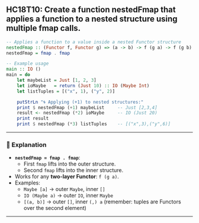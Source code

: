 HC18T10: Create a function nestedFmap that applies a function to a nested structure using multiple fmap calls.
---
```haskell
-- Applies a function to a value inside a nested Functor structure
nestedFmap :: (Functor f, Functor g) => (a -> b) -> f (g a) -> f (g b)
nestedFmap = fmap . fmap

-- Example usage
main :: IO ()
main = do
    let maybeList = Just [1, 2, 3]
    let ioMaybe   = return (Just 10) :: IO (Maybe Int)
    let listTuples = [("x", 1), ("y", 2)]

    putStrLn "🌀 Applying (+1) to nested structures:"
    print $ nestedFmap (+1) maybeList     -- Just [2,3,4]
    result <- nestedFmap (*2) ioMaybe     -- IO (Just 20)
    print result
    print $ nestedFmap (*3) listTuples    -- [("x",3),("y",6)]
```

---

### 🧠 Explanation

- **`nestedFmap = fmap . fmap`**:
  - First `fmap` lifts into the outer structure.
  - Second `fmap` lifts into the inner structure.
- Works for any **two-layer Functor**: `f (g a)`.
- Examples:
  - `Maybe [a]` → outer `Maybe`, inner `[]`
  - `IO (Maybe a)` → outer `IO`, inner `Maybe`
  - `[(a, b)]` → outer `[]`, inner `(,) a` (remember: tuples are Functors over the second element)

---

